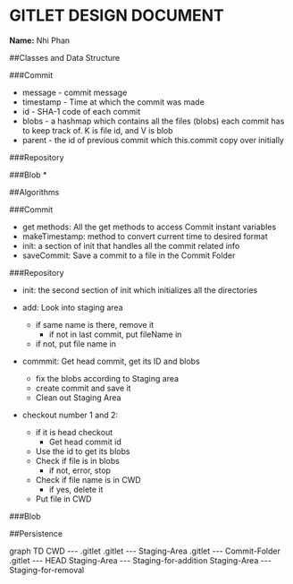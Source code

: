 # GITLET DESIGN DOCUMENT
**Name:** Nhi Phan

##Classes and Data Structure

###Commit
* message - commit message
* timestamp - Time at which the commit was made
* id - SHA-1 code of each commit
* blobs - a hashmap which contains all the files (blobs) each commit has to keep track of. K is file id, and V is blob
* parent - the id of previous commit which this.commit copy over initially





###Repository



###Blob
* 



##Algorithms

###Commit
* get methods: All the get methods to access Commit instant variables
* makeTimestamp: method to convert current time to desired format
* init: a section of init that handles all the commit related info
* saveCommit: Save a commit to a file in the Commit Folder 

###Repository
* init: the second section of init which initializes all the directories
* add: Look into staging area 
  * if same name is there, remove it 
    * if not in last commit, put fileName in
  * if not, put file name in
    
* commmit: Get head commit, get its ID and blobs
    * fix the blobs according to Staging area
    * create commit and save it
    * Clean out Staging Area
  
* checkout number 1 and 2: 
  * if it is head checkout
    * Get head commit id
  * Use the id to get its blobs 
  * Check if file is in blobs 
    * if not, error, stop
  * Check if file name is in CWD 
    * if yes, delete it
  * Put file in CWD

###Blob

##Persistence
<div class="mermaid">
     graph TD
      CWD --- .gitlet
      .gitlet --- Staging-Area
.gitlet --- Commit-Folder
.gitlet --- HEAD
Staging-Area --- Staging-for-addition
Staging-Area --- Staging-for-removal
</div>


